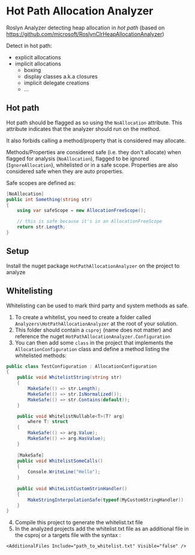 Hot Path Allocation Analyzer
===================================

Roslyn Analyzer detecting heap allocation in *hot path* (based on https://github.com/microsoft/RoslynClrHeapAllocationAnalyzer) 

Detect in hot path:  
 - explicit allocations 
 - implicit allocations 
    - boxing 
    - display classes a.k.a closures 
    - implicit delegate creations
    - ...

## Hot path

Hot path should be flagged as so using the `NoAllocation` attribute. This attribute indicates that the analyzer should run on the method.

It also forbids calling a method/property that is considered may allocate.

Methods/Properties are considered safe (i.e. they don't allocate) when flagged for analysis (`NoAllocation`), flagged to be ignored (`IgnoreAllocation`), whitelisted or in a safe scope.
Properties are also considered safe when they are auto properties.

Safe scopes are defined as:
```cs
[NoAllocation]
public int Something(string str) 
{
    using var safeScope = new AllocationFreeScope();

    // this is safe because it's in an AllocationFreeScope
    return str.Length;
}
```

## Setup

Install the nuget package `HotPathAllocationAnalyzer` on the project to analyze

## Whitelisting

Whitelisting can be used to mark third party and system methods as safe.

1. To create a whitelist, you need to create a folder called `Analyzers\HotPathAllocationAnalyzer` at the root of your solution. 
2. This folder should contain a `csproj` (name does not matter) and reference the nuget `HotPathAllocationAnalyzer.Configuration`
3. You can then add some `class` in the project that implements the `AllocationConfiguration` class and define a method listing the whitelisted methods:

```cs
public class TestConfiguration : AllocationConfiguration
{
    public void WhitelistString(string str)
    {
        MakeSafe(() => str.Length);
        MakeSafe(() => str.IsNormalized());
        MakeSafe(() => str.Contains(default));
    }

    public void WhitelistNullable<T>(T? arg)
        where T: struct
    {
        MakeSafe(() => arg.Value); 
        MakeSafe(() => arg.HasValue); 
    }
    
    [MakeSafe]
    public void WhitelistSomeCalls()
    {
        Console.WriteLine("Hello");
    }
    
    public void WhiteListCustomStrinHandler()
    {
        MakeStringInterpolationSafe(typeof(MyCustomStringHandler))    
    }
}
```
4. Compile this project to generate the whitelist.txt file
5. In the analyzed projects add the whitelist.txt file as an additional file in the csproj or a targets file
with the syntax : 

``
<AdditionalFiles Include="path_to_whitelist.txt" Visible="false" />
``